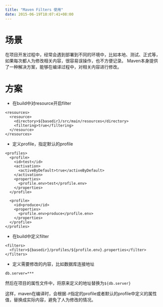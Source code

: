 ```yaml
---
title: "Maven Filters 使用"
date: 2015-06-19T18:07:41+08:00
---
```


# 场景
在项目开发过程中，经常会遇到部署到不同的环境中，比如本地、测试、正式等，如果每次都人为修改相关内容，很容易误操作，也不方便记录。
Maven本身提供了一种解决方案，能够在编译过程中，对相关内容进行修改。

# 方案
* 在build中对resource开启filter

```
<resources>
  <resource>
    <directory>${basedir}/src/main/resources</directory>
    <filtering>true</filtering>
  </resource>
</resources>
```

* 定义profile，指定默认的profile

```
<profiles>
  <profile>
    <id>test</id>
    <activation>
      <activeByDefault>true</activeByDefault>
    </activation>
    <properties>
      <profile.env>test</profile.env>
    </properties>
  </profile>

  <profile>
    <id>produce</id>
    <properties>
      <profile.env>produce</profile.env>
    </properties>
  </profile>
</profiles>
```

* 在build中定义filter

```
<filters>
  <filter>${basedir}/profiles/${profile.env}.properties</filter>
</filters>
```

* 定义需要修改的内容，比如数据库连接地址

```
db.server=***
```
然后在项目的属性文件中，将原来定义的地址替换为`${db.server}`

这样，maven在编译时，会根据`-P`指定的profile或者默认的profile中定义的属性值，替换成实际内容，避免了人为修改的情况。
